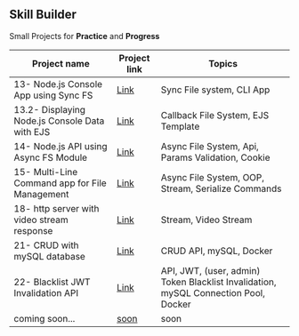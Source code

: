 ## **Skill Builder**

Small Projects for **Practice** and **Progress**

| Project name                                   | Project link                                                                                                                                                       | Topics                                                                              |
| ---------------------------------------------- | ------------------------------------------------------------------------------------------------------------------------------------------------------------------ | ----------------------------------------------------------------------------------- |
| 13- Node.js Console App using Sync FS          | [Link](https://github.com/mAbdullah821/small-projects-to-understand-nodeJS/tree/master/13-%20%5BProject%5D%20Node.js%20Console%20App%20using%20Sync%20FS)          | Sync File system, CLI App                                                           |
| 13.2- Displaying Node.js Console Data with EJS | [Link](https://github.com/mAbdullah821/small-projects-to-understand-nodeJS/tree/master/13.2-%20%5BProject%5D%20Displaying%20Node.js%20Console%20Data%20with%20EJS) | Callback File System, EJS Template                                                  |
| 14- Node.js API using Async FS Module          | [Link](https://github.com/mAbdullah821/small-projects-to-understand-nodeJS/tree/master/14-%20%5BProject%5D%20Node.js%20API%20using%20Async%20FS%20Module)          | Async File System, Api, Params Validation, Cookie                                   |
| 15- Multi-Line Command app for File Management | [Link](https://github.com/mAbdullah821/small-projects-to-understand-nodeJS/tree/master/15-%20%5BProject%5D%20Multi-Line%20Command%20app%20for%20File%20Management) | Async File System, OOP, Stream, Serialize Commands                                  |
| 18- http server with video stream response     | [Link](https://github.com/mAbdullah821/small-projects-to-understand-nodeJS/tree/master/18-%20%5BProject%5D%20http%20server%20with%20video%20stream%20response)     | Stream, Video Stream                                                                |
| 21- CRUD with mySQL database                   | [Link](https://github.com/mAbdullah821/small-projects-to-understand-nodeJS/tree/master/21-%20%5BProject%5D%20CRUD%20with%20mySQL%20database)                       | CRUD API, mySQL, Docker                                                             |
| 22- Blacklist JWT Invalidation API             | [Link](https://github.com/mAbdullah821/small-projects-to-understand-nodeJS/tree/master/22-%20%5BProject%5D%20Blacklist%20JWT%20Invalidation%20API)                 | API, JWT, (user, admin) Token Blacklist Invalidation, mySQL Connection Pool, Docker |
| coming soon...                                 | [soon]()                                                                                                                                                           | soon                                                                                |
